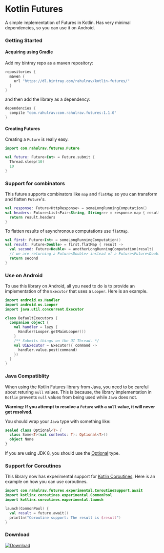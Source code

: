 # Kotlin Futures

A simple implementation of Futures in Kotlin.
Has very minimal dependencies, so you can use it on Android.

### Getting Started

#### Acquiring using Gradle

Add my bintray repo as a maven repository:

```gradle
repositories {
  maven {
    url "https://dl.bintray.com/rahulrav/kotlin-futures/"
  }
}
```
and then add the library as a dependency:

```gradle
dependencies {
  compile "com.rahulrav:com.rahulrav.futures:1.1.0"
}
```

#### Creating Futures

Creating a `Future` is really easy.

```kotlin
import com.rahulrav.futures.Future

val future: Future<Int> = Future.submit {
  Thread.sleep(10)
  10
}
```

### Support for combinators

This future supports combinators like `map` and `flatMap` so you can transform and flatten `Future`'s.

```kotlin
val response: Future<HttpResponse> = someLongRunningComputation()
val headers: Future<List<Pair<String, String>>> = response.map { result ->
  return result.headers
}
```

To flatten results of asynchronous computations use `flatMap`.

```kotlin
val first: Future<Int> = someLongRunningComputation()
val result: Future<Double> = first.flatMap { result ->
  val second: Future<Double> = anotherLongRunningComputation(result)
  // we are returning a Future<Double> instead of a Future<Future<Double>>
  return second
}
```

### Use on Android

To use this library on Android, all you need to do is to provide an implementation
of the `Executor` that uses a `Looper`. Here is an example.

```kotlin
import android.os.Handler
import android.os.Looper
import java.util.concurrent.Executor

class DefaultExecutors {
  companion object {
    val handler = lazy {
      Handler(Looper.getMainLooper())
    }
    /** Submits things on the UI Thread. */
    val UiExecutor = Executor({ command ->
      handler.value.post(command)
    })
  }
}
```
### Java Compatiblity

When using the Kotlin Futures library from Java, you need to be careful about returing `null` values.
This is because, the library implementation in `Kotlin` prevents `null` values from being used while `Java` does not.

<b>Warning: If you attempt to resolve a `Future` with a `null` value, it will never get resolved.</b>

You should wrap your `Java` type with something like:

```kotlin
sealed class Optional<T> {
  class Some<T>(val contents: T): Optional<T>()
  object None
}
```

If you are using JDK 8, you should use the [Optional](https://docs.oracle.com/javase/8/docs/api/java/util/Optional.html) type.

### Support for Coroutines

This library now has experimental support for [Kotlin Coroutines](https://kotlinlang.org/docs/reference/coroutines.html#generators-api-in-kotlincoroutines).
Here is an example on how you can use coroutines.


```kotlin
import com.rahulrav.futures.experimental.CoroutineSupport.await
import kotlinx.coroutines.experimental.CommonPool
import kotlinx.coroutines.experimental.launch

launch(CommonPool) {
  val result = future.await()
  println("Coroutine support: The result is $result")
}
```

### Download

 [ ![Download](https://api.bintray.com/packages/rahulrav/kotlin-futures/com.rahulrav.futures/images/download.svg) ](https://bintray.com/rahulrav/kotlin-futures/com.rahulrav.futures/_latestVersion)
